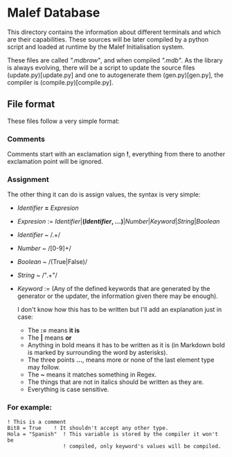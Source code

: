 Malef Database
==============
   This directory contains the information about different terminals and which
are their capabilities. These sources will be later compiled by a python script
and loaded at runtime by the Malef Initialisation system.

   These files are called *".mdbraw"*, and when compiled *".mdb"*. As the
library is always evolving, there will be a script to update the source files
(update.py)[update.py] and one to autogenerate them (gen.py)[gen.py], the
compiler is (compile.py)[compile.py].

## File format
   These files follow a very simple format:

### Comments
   Comments start with an exclamation sign **!**, everything from there to
another exclamation point will be ignored.

### Assignment
   The other thing it can do is assign values, the syntax is very simple:
- *Identifier* **=** *Expresion*
- *Expresion* := *Identifier*|**(***Identifier*, ...**)**|*Number*|*Keyword*|*String*|*Boolean*
- *Identifier* ~ /.+/
- *Number* ~ /[0-9]+/
- *Boolean* ~ /(True|False)/
- *String* ~ /".+"/
- *Keyword* := (Any of the defined keywords that are generated by the generator
or the updater, the information given there may be enough).

   I don't know how this has to be written but I'll add an explanation just in
case:
   * The **:=** means **it is**
   * The **|** means **or**
   * Anything in bold means it has to be written as it is (in Markdown bold is
   marked by surrounding the word by asterisks).
   * The three points **...**, means more or none of the last element type may
   follow.
   * The **~** means it matches something in Regex.
   * The things that are not in italics should be written as they are.
   * Everything is case sensitive.


### For example:

```
! This is a comment
Bit8 = True    ! It shouldn't accept any other type.
Hola = "Spanish"  ! This variable is stored by the compiler it won't be
                  ! compiled, only keyword's values will be compiled.
```
